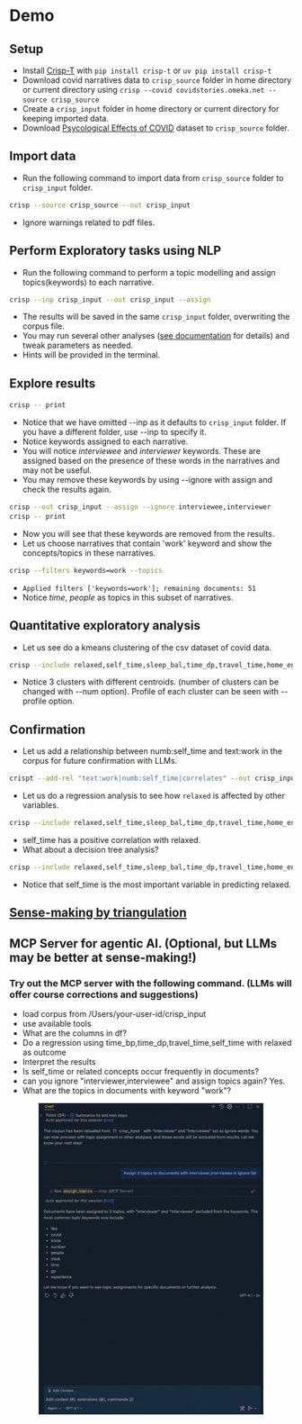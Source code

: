 # Demo

## Setup

* Install [Crisp-T](https://github.com/dermatologist/crisp-t) with `pip install crisp-t` or `uv pip install crisp-t`
* Download covid narratives data to  `crisp_source` folder in home directory or current directory using `crisp --covid covidstories.omeka.net --source crisp_source`
* Create a `crisp_input` folder in home directory or current directory for keeping imported data.
* Download [Psycological Effects of COVID](https://www.kaggle.com/datasets/hemanthhari/psycological-effects-of-covid) dataset to `crisp_source` folder.

## Import data

* Run the following command to import data from `crisp_source` folder to `crisp_input` folder.
```bash
crisp --source crisp_source --out crisp_input
```
* Ignore warnings related to pdf files.

## Perform Exploratory tasks using NLP

* Run the following command to perform a topic modelling and assign topics(keywords) to each narrative.

```bash
crisp --inp crisp_input --out crisp_input --assign
```

* The results will be saved in the same `crisp_input` folder, overwriting the corpus file.
* You may run several other analyses ([see documentation](https://dermatologist.github.io/crisp-t/) for details) and tweak parameters as needed.
* Hints will be provided in the terminal.

## Explore results

```bash
crisp -- print
```

* Notice that we have omitted --inp as it defaults to `crisp_input` folder. If you have a different folder, use --inp to specify it.
* Notice keywords assigned to each narrative.
* You will notice *interviewee* and *interviewer* keywords. These are assigned based on the presence of these words in the narratives and may not be useful.
* You may remove these keywords by using --ignore with assign and check the results again.

```bash
crisp --out crisp_input --assign --ignore interviewee,interviewer
crisp -- print
```

* Now you will see that these keywords are removed from the results.
* Let us choose narratives that contain 'work' keyword and show the concepts/topics in these narratives.

```bash
crisp --filters keywords=work --topics
```

* `Applied filters ['keywords=work']; remaining documents: 51`
* Notice *time*, *people* as topics in this subset of narratives.

## Quantitative exploratory analysis

* Let us see do a kmeans clustering of the csv dataset of covid data.

```bash
crisp --include relaxed,self_time,sleep_bal,time_dp,travel_time,home_env --kmeans
```

* Notice 3 clusters with different centroids. (number of clusters can be changed with --num option). Profile of each cluster can be seen with --profile option.

## Confirmation

* Let us add a relationship between numb:self_time and text:work in the corpus for future confirmation with LLMs.

```bash
crispt --add-rel "text:work|numb:self_time|correlates" --out crisp_input
```

* Let us do a regression analysis to see how `relaxed` is affected by other variables.

```bash
crisp --include relaxed,self_time,sleep_bal,time_dp,travel_time,home_env --regression --outcome relaxed
```

* self_time has a positive correlation with relaxed.
* What about a decision tree analysis?

```bash
crisp --include relaxed,self_time,sleep_bal,time_dp,travel_time,home_env --cls --outcome relaxed
```

* Notice that self_time is the most important variable in predicting relaxed.

## [Sense-making by triangulation](INSTRUCTION.md)

## MCP Server for agentic AI. (Optional, but LLMs may be better at sense-making!)

### Try out the MCP server with the following command. (LLMs will offer course corrections and suggestions)


* load corpus from /Users/your-user-id/crisp_input
* use available tools
* What are the columns in df?
* Do a regression using time_bp,time_dp,travel_time,self_time with relaxed as outcome
* Interpret the results
* Is self_time or related concepts occur frequently in documents?
* can you ignore "interviewer,interviewee" and assign topics again? Yes.
* What are the topics in documents with keyword "work"?

<p align="center">
  <img src="https://github.com/dermatologist/crisp-t/blob/develop/notes/crisp.gif" />
</p>
